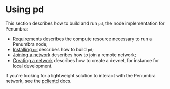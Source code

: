 # Using pd

This section describes how to build and run `pd`, the node implementation for
Penumbra:

- [Requirements](./pd/requirements.md) describes the compute resource necessary to run a Penumbra node;
- [Installing `pd`](./pd/install.md) describes how to build `pd`;
- [Joining a network](./pd/join-network.md) describes how to join a remote network;
- [Creating a network](../dev/devnet-quickstart.md) describes how to create a devnet, for instance for local development.

If you're looking for a lightweight solution to interact with the Penumbra network, see the [pclientd](../node/pclientd.md) docs.
